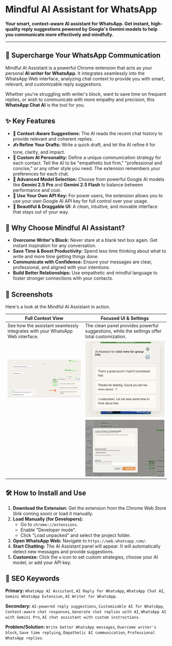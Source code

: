 # Mindful AI Assistant for WhatsApp

**Your smart, context-aware AI assistant for WhatsApp. Get instant, high-quality reply suggestions powered by Google's Gemini models to help you communicate more effectively and mindfully.**

---

## 🚀 Supercharge Your WhatsApp Communication

Mindful AI Assistant is a powerful Chrome extension that acts as your personal **AI writer for WhatsApp**. It integrates seamlessly into the WhatsApp Web interface, analyzing chat context to provide you with smart, relevant, and customizable reply suggestions.

Whether you're struggling with writer's block, want to save time on frequent replies, or wish to communicate with more empathy and precision, this **WhatsApp Chat AI** is the tool for you.

## ✨ Key Features

-   **🤖 Context-Aware Suggestions:** The AI reads the recent chat history to provide relevant and coherent replies.
-   **✍️ Refine Your Drafts:** Write a quick draft, and let the AI refine it for tone, clarity, and impact.
-   **🧠 Custom AI Personality:** Define a unique communication strategy for each contact. Tell the AI to be "empathetic but firm," "professional and concise," or any other style you need. The extension remembers your preferences for each chat.
-   **🔧 Advanced Model Selection:** Choose from powerful Google AI models like **Gemini 2.5 Pro** and **Gemini 2.5 Flash** to balance between performance and cost.
-   **🔑 Use Your Own API Key:** For power users, the extension allows you to use your own Google AI API key for full control over your usage.
-   **🧘 Beautiful & Draggable UI:** A clean, intuitive, and movable interface that stays out of your way.

## 🤔 Why Choose Mindful AI Assistant?

-   **Overcome Writer's Block:** Never stare at a blank text box again. Get instant inspiration for any conversation.
-   **Save Time & Boost Productivity:** Spend less time thinking about what to write and more time getting things done.
-   **Communicate with Confidence:** Ensure your messages are clear, professional, and aligned with your intentions.
-   **Build Better Relationships:** Use empathetic and mindful language to foster stronger connections with your contacts.

## 📸 Screenshots

Here's a look at the Mindful AI Assistant in action.

| Full Context View                                                                            | Focused UI & Settings                                                                        |
| -------------------------------------------------------------------------------------------- | -------------------------------------------------------------------------------------------- |
| See how the assistant seamlessly integrates with your WhatsApp Web interface.                | The clean panel provides powerful suggestions, while the settings offer total customization. |
| ![Full Context View](docs/images/Screenshots/hero-screenshot.png)                            | ![Focused UI](docs/images/Screenshots/screenshot-panel.png)                                  |
|                                                                                              | ![Settings Modal](docs/images/Screenshots/Settings%20Modal.png)                              |


## 🛠️ How to Install and Use

1.  **Download the Extension:** Get the extension from the Chrome Web Store (link coming soon) or load it manually.
2.  **Load Manually (for Developers):**
    *   Go to `chrome://extensions`.
    *   Enable "Developer mode".
    *   Click "Load unpacked" and select the project folder.
3.  **Open WhatsApp Web:** Navigate to `https://web.whatsapp.com/`.
4.  **Start Chatting:** The AI Assistant panel will appear. It will automatically detect new messages and provide suggestions.
5.  **Customize:** Click the `⚙️` icon to set custom strategies, choose your AI model, or add your API key.

## 🔑 SEO Keywords

**Primary:**
`WhatsApp AI Assistant`, `AI Reply for WhatsApp`, `WhatsApp Chat AI`, `Gemini WhatsApp Extension`, `AI Writer for WhatsApp`.

**Secondary:**
`AI-powered reply suggestions`, `Customizable AI for WhatsApp`, `Context-aware chat responses`, `Generate chat replies with AI`, `WhatsApp AI with Gemini Pro`, `AI chat assistant with custom instructions`.

**Problem/Solution:**
`Write better WhatsApp messages`, `Overcome writer's block`, `Save time replying`, `Empathetic AI communication`, `Professional WhatsApp replies`.

